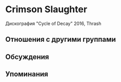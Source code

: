 # Crimson Slaughter

Дискография
"Cycle of Decay" 2016, Thrash

## Отношения с другими группами


## Обсуждения


## Упоминания

